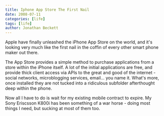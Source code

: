 ```yaml
---
title: Iphone App Store The First Nail
date: 2008-07-11
categories: [life]
tags: [life]
author: Jonathan Beckett
---
```


Apple have finally unleashed the iPhone App Store on the world, and it's looking very much like the first nail in the coffin of every other smart phone maker out there.

The App Store provides a simple method to purchase applications from a store within the iPhone itself. A lot of the initial applications are free, and provide thick client access via APIs to the great and good of the internet - social networks, microblogging services, email... you name it. What's more, once installed they are not tucked into a ridiculous subfolder afterthought deep within the phone.

Now all I have to do is wait for my existing mobile contract to expire. My Sony Eriscsson K800i has been something of a war horse - doing most things I need, but sucking at most of them too.